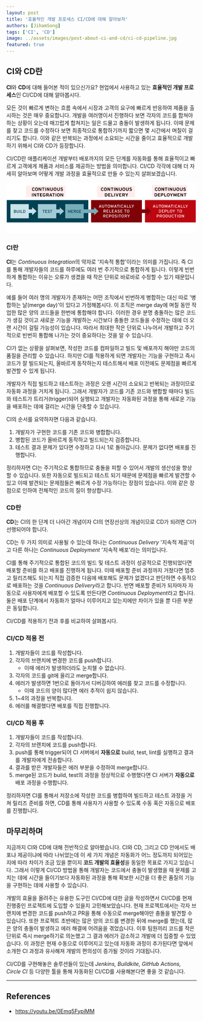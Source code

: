 ```yaml
---
layout: post
title: '효율적인 개발 프로세스 CI/CD에 대해 알아보자'
authors: [JihamSong]
tags: ['CI', 'CD']
image: ../assets/images/post-about-ci-and-cd/ci-cd-pipeline.jpg
featured: true
---
```


## CI와 CD란

**CI**와 **CD**에 대해 들어본 적이 있으신가요? 현업에서 사용하고 있는 **효율적인 개발 프로세스**인 CI/CD에 대해 알아봅시다.

모든 것이 빠르게 변하는 흐름 속에서 시장과 고객의 요구에 빠르게 반응하여 제품을 출시하는 것은 매우 중요합니다. 개발을 여러명이서 진행하다 보면 각자의 코드를 합쳐야 하는 상황이 오는데 매끄럽게 합쳐지는 일은 드물고 충돌이 발생하게 됩니다. 이때 문제를 찾고 코드를 수정하다 보면 최종적으로 통합하기까지 짧으면 몇 시간에서 며칠이 걸리기도 합니다. 이와 같은 반복되는 과정에서 소요되는 시간을 줄이고 효율적으로 개발하기 위해서 CI와 CD가 등장합니다.

CI/CD란 애플리케이션 개발부터 배포까지의 모든 단계를 자동화를 통해 효율적이고 빠르게 고객에게 제품과 서비스를 제공하는 방법을 의미합니다. CI/CD 각각에 대해 더 자세히 알아보며 어떻게 개발 과정을 효율적으로 만들 수 있는지 살펴보겠습니다.

![image](../assets/images/post-about-ci-and-cd/ci-cd-flow.png)

### CI란

**CI**는 *Continuous Integration*의 약자로 '지속적 통합'이라는 의미를 가집니다. 즉 CI를 통해 개발자들의 코드를 하루에도 여러 번 주기적으로 통합하게 됩니다. 이렇게 빈번하게 통합하는 이유는 오류가 생겼을 때 작은 단위로 바로바로 수정할 수 있기 때문입니다.

예를 들어 여러 명의 개발자가 존재하는 어떤 조직에서 빈번하게 병합하는 대신 따로 '병합하는 날(merge day)'이 있다고 가정해봅시다. 이 조직은 merge day에 며칠 동안 작업한 많은 양의 코드들을 한번에 통합해야 합니다. 이러한 경우 분명 충돌하는 많은 코드가 생길 것이고 새로운 기능을 개발하는 시간보다 충돌한 코드들을 수정하는 데에 더 오랜 시간이 걸릴 가능성이 있습니다. 따라서 최대한 작은 단위로 나누어서 개발하고 주기적으로 빈번히 통합해 나가는 것이 중요하다는 것을 알 수 있습니다.

CI가 없는 상황을 살펴보면, 작성한 코드를 컴파일하고 빌드 및 배포까지 해야만 코드의 품질을 관리할 수 있습니다. 하지만 CI를 적용하게 되면 개발자는 기능을 구현하고 즉시 코드가 잘 빌드되는지, 올바르게 동작하는지 테스트해서 배포 이전에도 문제점을 빠르게 발견할 수 있게 됩니다.

개발자가 직접 빌드하고 테스트하는 과정은 오랜 시간이 소요되고 반복되는 과정이므로 자동화 과정을 거치게 됩니다. 그래서 개발자가 코드를 기존 코드와 병합할 때마다 빌드와 테스트가 트리거(trigger)되어 실행되고 개발자는 자동화된 과정을 통해 새로운 기능을 배포하는 데에 걸리는 시간을 단축할 수 있습니다.

CI의 순서를 요약하자면 다음과 같습니다.

1. 개발자가 구현한 코드를 기존 코드와 병합합니다.
2. 병합된 코드가 올바르게 동작하고 빌드되는지 검증합니다.
3. 테스트 결과 문제가 있다면 수정하고 다시 1로 돌아갑니다. 문제가 없다면 배포를 진행합니다.

정리하자면 CI는 주기적으로 통합하므로 충돌을 피할 수 있어서 개발의 생산성을 향상할 수 있습니다. 또한 자동으로 빌드되고 테스트 되기 때문에 문제점을 빠르게 발견할 수 있고 이때 발견되는 문제점들은 빠르게 수정 가능하다는 장점이 있습니다. 이와 같은 장점으로 인하여 전체적인 코드의 질이 향상합니다.

### CD란

**CD**는 CI의 한 단계 더 나아간 개념이자 CI의 연장선상의 개념이므로 CD가 되려면 CI가 선행되어야 합니다.

CD는 두 가지 의미로 사용될 수 있는데 하나는 _Continuous Delivery_ '지속적 제공'이고 다른 하나는 _Continuous Deployment_ '지속적 배포'라는 의미입니다.

CI를 통해 주기적으로 통합된 코드의 빌드 및 테스트 과정이 성공적으로 진행되었다면 배포할 준비를 하고 배포를 진행하게 됩니다. 이때 배포할 준비 과정까지 거쳤다면 멈추고 릴리즈해도 되는지 직접 검증한 다음에 배포해도 문제가 없겠다고 판단하면 수동적으로 배포하는 것을 *Continuous Delivery*라고 합니다. 반면 배포할 준비가 되자마자 자동으로 사용자에게 배포할 수 있도록 만든다면 *Continuous Deployment*라고 합니다. 둘은 배포 단계에서 자동화가 얼마나 이루어지고 있는지에만 차이가 있을 뿐 다른 부분은 동일합니다.

CI/CD를 적용하기 전과 후를 비교하여 살펴봅시다.

### CI/CD 적용 전

1. 개발자들이 코드를 작성합니다.
2. 각자의 브랜치에 변경한 코드를 push합니다.
   - 이때 에러가 발생하더라도 눈치챌 수 없습니다.
3. 각자의 코드를 git에 올리고 merge합니다.
4. 에러가 발생하면 1번으로 돌아가서 디버깅하여 에러를 찾고 코드를 수정합니다.
   - 이때 코드의 양이 많다면 에러 추적이 쉽지 않습니다.
5. 1~4의 과정을 반복합니다.
6. 에러를 해결했다면 배포를 직접 진행합니다.

### CI/CD 적용 후

1. 개발자들이 코드를 작성합니다.
2. 각자의 브랜치에 코드를 push합니다.
3. push를 통해 trigger되어 CI 서버에서 **자동으로** build, test, lint를 실행하고 결과를 개발자에게 전송합니다.
4. 결과를 받은 개발자들은 에러 부분을 수정하여 merge합니다.
5. merge된 코드가 build, test의 과정을 정상적으로 수행했다면 CI 서버가 **자동으로** 배포 과정을 수행합니다.

정리하자면 CI를 통해서 저장소에 작성한 코드를 병합하여 빌드하고 테스트 과정을 거쳐 릴리즈 준비를 하면, CD를 통해 사용자가 사용할 수 있도록 수동 혹은 자동으로 배포를 진행합니다.

## 마무리하며

지금까지 CI와 CD에 대해 전반적으로 알아봤습니다. CI와 CD, 그리고 CD 안에서도 배포냐 제공이냐에 따라 나뉘었는데 이 세 가지 개념은 자동화가 어느 정도까지 되어있는지에 따라 차이가 조금 있을 뿐이지 **코드 개발의 효율성**을 동일한 목표로 가지고 있습니다. 그래서 이렇게 CI/CD 방법을 통해 개발자는 코드에서 충돌이 발생했을 때 문제를 고치는 데에 시간을 들이기보다 자동화된 과정을 통해 확보한 시간을 더 좋은 품질의 기능을 구현하는 데에 사용할 수 있습니다.

개발의 효율을 올려주는 유용한 도구인 CI/CD에 대한 글을 작성하면서 CI/CD를 현재 진행중인 프로젝트에 도입할 수 있을지 고민해보았습니다. 현재 프로젝트에서는 각자 브랜치에 변경한 코드를 push하고 PR을 통해 수동으로 merge해야만 충돌을 발견할 수 있습니다. 또한 프로젝트 초반에는 많은 양의 코드를 변경한 뒤에 merge를 했는데, 많은 양의 충돌이 발생하고 에러 해결에 어려움을 겪었습니다. 이후 팀원끼리 코드를 작은 단위로 즉시 merge하기로 의논했고 그 결과 에러가 감소하고 개발에 더 집중할 수 있었습니다. 이 과정은 현재 수동으로 이루어지고 있는데 자동화 과정이 추가된다면 앞에서 소개한 CI 과정과 유사해져 개발의 편의성이 증가될 것이라 기대됩니다.

CI/CD를 구현해놓은 솔루션들이 있는데 _Jenkins, Buildkite, GitHub Actions, Circle CI_ 등 다양한 툴을 통해 자동화된 CI/CD를 사용해본다면 좋을 것 같습니다.

---

## References

- <https://youtu.be/0Emq5FypiMM>
